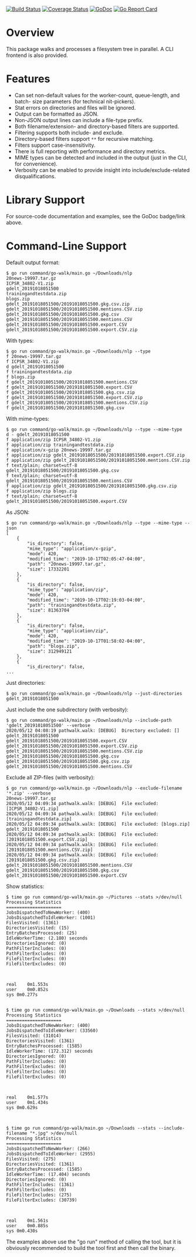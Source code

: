 [![Build Status](https://travis-ci.org/dsoprea/go-parallel-walker.svg?branch=master)](https://travis-ci.org/dsoprea/go-parallel-walker)
[![Coverage Status](https://coveralls.io/repos/github/dsoprea/go-parallel-walker/badge.svg?branch=master)](https://coveralls.io/github/dsoprea/go-parallel-walker?branch=master)
[![GoDoc](https://godoc.org/github.com/dsoprea/go-parallel-walker?status.svg)](https://godoc.org/github.com/dsoprea/go-parallel-walker)
[![Go Report Card](https://goreportcard.com/badge/github.com/dsoprea/go-parallel-walker)](https://goreportcard.com/report/github.com/dsoprea/go-parallel-walker)

# Overview

This package walks and processes a filesystem tree in parallel. A CLI frontend
is also provided.


# Features

- Can set non-default values for the worker-count, queue-length, and batch-
size parameters (for technical nit-pickers).
- Stat errors on directories and files will be ignored.
- Output can be formatted as JSON.
- Non-JSON output lines can include a file-type prefix.
- Both filename/extension- and directory-based filters are supported.
- Filtering supports both include- and exclude.
- Directory-based filters support `**` for recursive matching.
- Filters support case-insensitivity.
- There is full reporting with performance and directory metrics.
- MIME types can be detected and included in the output (just in the CLI, for convenience).
- Verbosity can be enabled to provide insight into include/exclude-related
  disqualifications.


# Library Support

For source-code documentation and examples, see the GoDoc badge/link above.


# Command-Line Support

Default output format:

```
$ go run command/go-walk/main.go ~/Downloads/nlp
20news-19997.tar.gz
ICPSR_34802-V1.zip
gdelt_20191018051500
trainingandtestdata.zip
blogs.zip
gdelt_20191018051500/20191018051500.gkg.csv.zip
gdelt_20191018051500/20191018051500.mentions.CSV.zip
gdelt_20191018051500/20191018051500.gkg.csv
gdelt_20191018051500/20191018051500.mentions.CSV
gdelt_20191018051500/20191018051500.export.CSV
gdelt_20191018051500/20191018051500.export.CSV.zip
```

With types:

```
$ go run command/go-walk/main.go ~/Downloads/nlp --type
f 20news-19997.tar.gz
f ICPSR_34802-V1.zip
d gdelt_20191018051500
f trainingandtestdata.zip
f blogs.zip
f gdelt_20191018051500/20191018051500.mentions.CSV
f gdelt_20191018051500/20191018051500.export.CSV
f gdelt_20191018051500/20191018051500.gkg.csv.zip
f gdelt_20191018051500/20191018051500.export.CSV.zip
f gdelt_20191018051500/20191018051500.mentions.CSV.zip
f gdelt_20191018051500/20191018051500.gkg.csv
```

With mime-types:

```
$ go run command/go-walk/main.go ~/Downloads/nlp --type --mime-type
d - gdelt_20191018051500
f application/zip ICPSR_34802-V1.zip
f application/zip trainingandtestdata.zip
f application/x-gzip 20news-19997.tar.gz
f application/zip gdelt_20191018051500/20191018051500.export.CSV.zip
f application/zip gdelt_20191018051500/20191018051500.mentions.CSV.zip
f text/plain; charset=utf-8 gdelt_20191018051500/20191018051500.gkg.csv
f text/plain; charset=utf-8 gdelt_20191018051500/20191018051500.mentions.CSV
f application/zip gdelt_20191018051500/20191018051500.gkg.csv.zip
f application/zip blogs.zip
f text/plain; charset=utf-8 gdelt_20191018051500/20191018051500.export.CSV
```

As JSON:

```
$ go run command/go-walk/main.go ~/Downloads/nlp --type --mime-type --json
[
    {
        "is_directory": false,
        "mime_type": "application/x-gzip",
        "mode": 420,
        "modified_time": "2019-10-17T02:05:47-04:00",
        "path": "20news-19997.tar.gz",
        "size": 17332201
    },
    {
        "is_directory": false,
        "mime_type": "application/zip",
        "mode": 420,
        "modified_time": "2019-10-17T02:19:03-04:00",
        "path": "trainingandtestdata.zip",
        "size": 81363704
    },
    {
        "is_directory": false,
        "mime_type": "application/zip",
        "mode": 420,
        "modified_time": "2019-10-17T01:58:02-04:00",
        "path": "blogs.zip",
        "size": 312949121
    },
    {
        "is_directory": false,
...
```

Just directories:

```
$ go run command/go-walk/main.go ~/Downloads/nlp --just-directories
gdelt_20191018051500
```

Just include the one subdirectory (with verbosity):

```
$ go run command/go-walk/main.go ~/Downloads/nlp --include-path 'gdelt_20191018051500' --verbose
2020/05/12 04:08:19 pathwalk.walk: [DEBUG]  Directory excluded: []
gdelt_20191018051500
gdelt_20191018051500/20191018051500.export.CSV
gdelt_20191018051500/20191018051500.export.CSV.zip
gdelt_20191018051500/20191018051500.mentions.CSV.zip
gdelt_20191018051500/20191018051500.gkg.csv
gdelt_20191018051500/20191018051500.gkg.csv.zip
gdelt_20191018051500/20191018051500.mentions.CSV
```

Exclude all ZIP-files (with verbosity):

```
$ go run command/go-walk/main.go ~/Downloads/nlp --exclude-filename '*.zip' --verbose
20news-19997.tar.gz
2020/05/12 04:09:34 pathwalk.walk: [DEBUG]  File excluded: [ICPSR_34802-V1.zip]
2020/05/12 04:09:34 pathwalk.walk: [DEBUG]  File excluded: [trainingandtestdata.zip]
2020/05/12 04:09:34 pathwalk.walk: [DEBUG]  File excluded: [blogs.zip]
gdelt_20191018051500
2020/05/12 04:09:34 pathwalk.walk: [DEBUG]  File excluded: [20191018051500.export.CSV.zip]
2020/05/12 04:09:34 pathwalk.walk: [DEBUG]  File excluded: [20191018051500.mentions.CSV.zip]
2020/05/12 04:09:34 pathwalk.walk: [DEBUG]  File excluded: [20191018051500.gkg.csv.zip]
gdelt_20191018051500/20191018051500.mentions.CSV
gdelt_20191018051500/20191018051500.gkg.csv
gdelt_20191018051500/20191018051500.export.CSV
```

Show statistics:

```
$ time go run command/go-walk/main.go ~/Pictures --stats >/dev/null
Processing Statistics
=====================
JobsDispatchedToNewWorker: (400)
JobsDispatchedToIdleWorker: (1001)
FilesVisited: (1361)
DirectoriesVisited: (15)
EntryBatchesProcessed: (25)
IdleWorkerTime: (2.180) seconds
DirectoriesIgnored: (0)
PathFilterIncludes: (0)
PathFilterExcludes: (0)
FileFilterIncludes: (0)
FileFilterExcludes: (0)



real    0m1.553s
user    0m0.852s
sys 0m0.277s


$ time go run command/go-walk/main.go ~/Downloads --stats >/dev/null
Processing Statistics
=====================
JobsDispatchedToNewWorker: (400)
JobsDispatchedToIdleWorker: (33560)
FilesVisited: (31014)
DirectoriesVisited: (1361)
EntryBatchesProcessed: (1585)
IdleWorkerTime: (172.312) seconds
DirectoriesIgnored: (0)
PathFilterIncludes: (0)
PathFilterExcludes: (0)
FileFilterIncludes: (0)
FileFilterExcludes: (0)



real    0m1.577s
user    0m1.434s
sys 0m0.629s



$ time go run command/go-walk/main.go ~/Downloads --stats --include-filename "*.jpg" >/dev/null
Processing Statistics
=====================
JobsDispatchedToNewWorker: (266)
JobsDispatchedToIdleWorker: (2955)
FilesVisited: (275)
DirectoriesVisited: (1361)
EntryBatchesProcessed: (1585)
IdleWorkerTime: (17.404) seconds
DirectoriesIgnored: (0)
PathFilterIncludes: (1361)
PathFilterExcludes: (0)
FileFilterIncludes: (275)
FileFilterExcludes: (30739)



real    0m1.561s
user    0m0.885s
sys 0m0.430s
```

The examples above use the "go run" method of calling the tool, but it is
obviously recommended to build the tool first and then call the binary.
